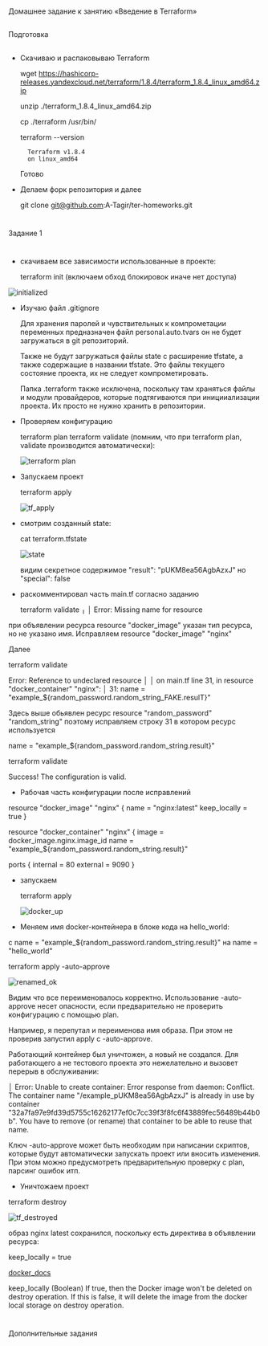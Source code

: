 ###
Домашнее задание к занятию «Введение в Terraform»
###
##
Подготовка
##
* Скачиваю и распаковываю Terraform
  
   wget https://hashicorp-releases.yandexcloud.net/terraform/1.8.4/terraform_1.8.4_linux_amd64.zip

   unzip ./terraform_1.8.4_linux_amd64.zip

   cp ./terraform /usr/bin/
   
   terraform --version

        Terraform v1.8.4
        on linux_amd64
    Готово
* Делаем форк репозитория и далее
  
  git clone git@github.com:A-Tagir/ter-homeworks.git

#
Задание 1
#

* скачиваем все зависимости использованные в проекте:
  
  terraform init   (включаем обход блокировок иначе нет доступа)

![initialized](https://github.com/A-Tagir/ter-homeworks/blob/main/01/src/Homwork6_terra_initialized.png)

* Изучаю файл .gitignore
  
  Для хранения паролей и чувствительных к компрометации переменных предназначен файл personal.auto.tvars
  он не будет загружаться в git репозиторий. 
  
  Также не будут загружаться файлы state с расширение tfstate, а также содержащие в названии tfstate.
  Это файлы текущего состояние проекта, их не следует компрометировать.
  
  Папка .terraform также исключена,  поскольку там храняться файлы и модули провайдеров, которые подтягиваются
  при иницииализации проекта. Их просто не нужно хранить в репозитории. 

* Проверяем конфигурацию

  terraform plan
  terraform validate  (помним, что при terraform plan, validate производится автоматически):

  ![terraform plan](https://github.com/A-Tagir/ter-homeworks/blob/main/01/src/Homwork6_terra_plan.png)

* Запускаем проект

  terraform apply

  ![tf_apply](https://github.com/A-Tagir/ter-homeworks/blob/main/01/src/Homwork6_terra_apply.png)

* смотрим созданный state:

  cat terraform.tfstate

  ![state](https://github.com/A-Tagir/ter-homeworks/blob/main/01/src/Homwork6_terra_result.png)

  видим секретное содержимое  "result": "pUKM8ea56AgbAzxJ"
  но "special": false

* раскомментировал часть main.tf согласно заданию
  
  terraform validate
╷
│ Error: Missing name for resource

при объявлении ресурса resource "docker_image" указан тип ресурса, но не указано имя.
Исправляем resource "docker_image" "nginx"

Далее   

terraform validate

Error: Reference to undeclared resource
│
│   on main.tf line 31, in resource "docker_container" "nginx":
│   31:   name  = "example_${random_password.random_string_FAKE.resulT}"

Здесь выше обьявлен ресурс resource "random_password" "random_string"
поэтому исправляем строку 31 в котором ресурс используется

 name  = "example_${random_password.random_string.result}"

terraform validate

Success! The configuration is valid.

* Рабочая часть конфигурации после исправлений

resource "docker_image" "nginx" {
  name         = "nginx:latest"
  keep_locally = true
}

resource "docker_container" "nginx" {
  image = docker_image.nginx.image_id
  name  = "example_${random_password.random_string.result}"

  ports {
    internal = 80
    external = 9090
  }

* запускаем 
  
  terraform apply

  ![docker_up](https://github.com/A-Tagir/ter-homeworks/blob/main/01/src/Homwork6_terra_docker_up.png)

* Меняем имя docker-контейнера в блоке кода на hello_world:
  
 с   name  = "example_${random_password.random_string.result}"
 на  name  = "hello_world"

terraform apply -auto-approve

![renamed_ok](https://github.com/A-Tagir/ter-homeworks/blob/main/01/src/Homwork6_terra_container_rename.png)

Видим что все переименовалось корректно. 
Использование -auto-approve несет опасности, если предварительно не проверить конфигурацию с помощью plan.

Например, я перепутал и переименова имя образа. При этом не проверив запустил apply с -auto-approve.

Работающий контейнер был уничтожен, а новый не создался. Для работающего а не тестового проекта это
нежелательно и вызовет перерыв в обслуживании:

│ Error: Unable to create container: Error response from daemon: Conflict. The container name "/example_pUKM8ea56AgbAzxJ"
  is already in use by container "32a7fa97e9fd39d5755c16262177ef0c7cc39f3f8fc6f43889fec56489b44b0b". 
  You have to remove (or rename) that container to be able to reuse that name.

Ключ -auto-approve может быть необходим при написании скриптов, которые будут автоматически запускать проект 
или вносить изменения. При этом можно предусмотреть предварительную проверку с plan, парсинг ошибок итп.

* Уничтожаем проект

 terraform destroy

![tf_destroyed](https://github.com/A-Tagir/ter-homeworks/blob/main/01/src/Homwork6_terra_destroyed.png)

образ nginx        latest сохранился, поскольку есть директива в объявлении ресурса:

keep_locally = true

[docker_docs](https://docs.comcloud.xyz/providers/kreuzwerker/docker/latest/docs/resources/image)

  keep_locally (Boolean) If true, then the Docker image won't be deleted on destroy operation.
  If this is false, it will delete the image from the docker local storage on destroy operation.

#
Дополнительные задания
#

